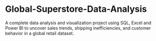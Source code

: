 # Global-Superstore-Data-Analysis
A complete data analysis and visualization project using SQL, Excel and Power BI to uncover sales trends, shipping inefficiencies, and customer behavior in a global retail dataset.
